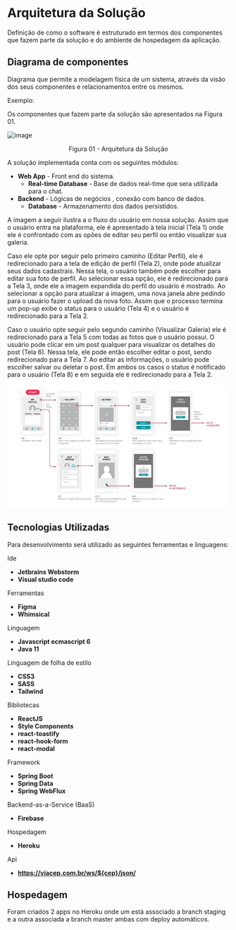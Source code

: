 # Arquitetura da Solução

Definição de como o software é estruturado em termos dos componentes que fazem parte da solução e do ambiente de hospedagem da aplicação.

## Diagrama de componentes

Diagrama que permite a modelagem física de um sistema, através da visão dos seus componentes e relacionamentos entre os mesmos.

Exemplo: 

Os componentes que fazem parte da solução são apresentados na Figura 01.

![image](https://user-images.githubusercontent.com/4424108/136669745-98f22040-ea4d-4ea6-8c50-f1d675bde881.png)

<center>Figura 01 - Arquitetura da Solução</center>

A solução implementada conta com os seguintes módulos:
- **Web App** - Front end do sistema.
   - **Real-time Database** - Base de dados real-time que sera utilizada para o chat.
- **Backend** - Lógicas de negócios , conexão com banco de dados.
   - **Database** - Armazenamento dos dados persistidos.

A imagem a seguir ilustra a o fluxo do usuário em nossa solução. Assim
que o usuário entra na plataforma, ele é apresentado à tela inicial
(Tela 1) onde ele é confrontado com as opões de editar seu perfil ou
então visualizar sua galeria.

Caso ele opte por seguir pelo primeiro caminho (Editar Perfil), ele é
redirecionado para a tela de edição de perfil (Tela 2), onde pode
atualizar seus dados cadastrais. Nessa tela, o usuário também pode
escolher para editar sua foto de perfil. Ao selecionar essa opção, ele é
redirecionado para a Tela 3, onde ele a imagem expandida do perfil do
usuário é mostrado. Ao selecionar a opção para atualizar a imagem, uma
nova janela abre pedindo para o usuário fazer o upload da nova foto.
Assim que o processo termina um pop-up exibe o status para o usuário
(Tela 4) e o usuário é redirecionado para a Tela 2.

Caso o usuário opte seguir pelo segundo caminho (Visualizar Galeria) ele
é redirecionado para a Tela 5 com todas as fotos que o usuário possui. O
usuário pode clicar em um post qualquer para visualizar os detalhes do
post (Tela 6). Nessa tela, ele pode então escolher editar o post, sendo
redirecionado para a Tela 7. Ao editar as informações, o usuário pode
escolher salvar ou deletar o post. Em ambos os casos o status é
notificado para o usuário (Tela 8) e em seguida ele é redirecionado
para a Tela 2.

![Exemplo de UserFlow](img/userflow.jpg)


## Tecnologias Utilizadas

Para desenvolvimento será utilizado as seguintes ferramentas e linguagens:

Ide
- **Jetbrains Webstorm**
- **Visual studio code**

Ferramentas
- **Figma**
- **Whimsical**

Linguagem
- **Javascript ecmascript 6**
- **Java 11**

Linguagem de folha de estilo
- **CSS3**
- **SASS**
- **Tailwind**

Bibliotecas
- **ReactJS**
- **Style Components**
- **react-toastify**
- **react-hook-form**
- **react-modal**

Framework
- **Spring Boot**
- **Spring Data**
- **Spring WebFlux**

Backend-as-a-Service (BaaS)
- **Firebase**

Hospedagem
- **Heroku**

Api
- **https://viacep.com.br/ws/${cep}/json/**

## Hospedagem

Foram criados 2 apps no Heroku onde um está associado a branch staging e a outra associada a branch master ambas com deploy automáticos. 
